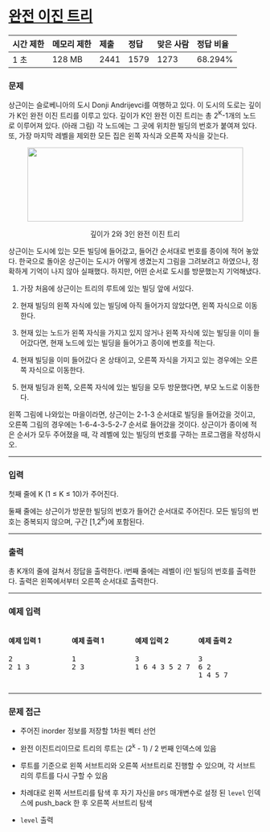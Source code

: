# [완전 이진 트리](https://www.acmicpc.net/problem/9934)

<div align = center>

| 시간 제한 | 메모리 제한 | 제출 | 정답 | 맞은 사람 | 정답 비율 |
| :-------- | :---------- | :--- | :--- | :-------- | :-------- |
| 1 초      | 128 MB      | 2441 | 1579 | 1273      | 68.294%   |

</div>

### 문제

상근이는 슬로베니아의 도시 Donji Andrijevci를 여행하고 있다. 이 도시의 도로는 깊이가 K인 완전 이진 트리를 이루고 있다. 깊이가 K인 완전 이진 트리는 총 2<sup>K</sup>-1개의 노드로 이루어져 있다. (아래 그림) 각 노드에는 그 곳에 위치한 빌딩의 번호가 붙여져 있다. 또, 가장 마지막 레벨을 제외한 모든 집은 왼쪽 자식과 오른쪽 자식을 갖는다.

<div align=center>
  <img src="https://upload.acmicpc.net/2f3d1f78-7ef1-4be4-868c-6172f57f2db6/-/preview/" width="429" height="147"/>
  
  깊이가 2와 3인 완전 이진 트리
</div>

상근이는 도시에 있는 모든 빌딩에 들어갔고, 들어간 순서대로 번호를 종이에 적어 놓았다. 한국으로 돌아온 상근이는 도시가 어떻게 생겼는지 그림을 그려보려고 하였으나, 정확하게 기억이 나지 않아 실패했다. 하지만, 어떤 순서로 도시를 방문했는지 기억해냈다.

  1. 가장 처음에 상근이는 트리의 루트에 있는 빌딩 앞에 서있다.

  2. 현재 빌딩의 왼쪽 자식에 있는 빌딩에 아직 들어가지 않았다면, 왼쪽 자식으로 이동한다.

  3. 현재 있는 노드가 왼쪽 자식을 가지고 있지 않거나 왼쪽 자식에 있는 빌딩을 이미 들어갔다면, 현재 노드에 있는 빌딩을 들어가고 종이에 번호를 적는다.

  4. 현재 빌딩을 이미 들어갔다 온 상태이고, 오른쪽 자식을 가지고 있는 경우에는 오른쪽 자식으로 이동한다.

  5. 현재 빌딩과 왼쪽, 오른쪽 자식에 있는 빌딩을 모두 방문했다면, 부모 노드로 이동한다.

왼쪽 그림에 나와있는 마을이라면, 상근이는 2-1-3 순서대로 빌딩을 들어갔을 것이고, 오른쪽 그림의 경우에는 1-6-4-3-5-2-7 순서로 들어갔을 것이다. 상근이가 종이에 적은 순서가 모두 주어졌을 때, 각 레벨에 있는 빌딩의 번호를 구하는 프로그램을 작성하시오.

---

### 입력

첫째 줄에 K (1 ≤ K ≤ 10)가 주어진다.

둘째 줄에는 상근이가 방문한 빌딩의 번호가 들어간 순서대로 주어진다. 모든 빌딩의 번호는 중복되지 않으며, 구간 [1,2<sup>K</sup>)에 포함된다.

---

### 출력

총 K개의 줄에 걸쳐서 정답을 출력한다. i번째 줄에는 레벨이 i인 빌딩의 번호를 출력한다. 출력은 왼쪽에서부터 오른쪽 순서대로 출력한다.

---

### 예제 입력

<div style="display: flex; flex-direction: row;">
  <div  style="width: 50%;">

  #### 예제 입력 1

  <pre>2
2 1 3</pre>
  
  </div>
  <div style="width: 50%;">

  #### 예제 출력 1

  <pre>1
2 3</pre>

  </div>
    <div  style="width: 50%;">

  #### 예제 입력 2

  <pre>3
1 6 4 3 5 2 7</pre>
  
  </div>
  <div style="width: 50%;">

  #### 예제 출력 2

  <pre>3
6 2
1 4 5 7</pre>

  </div>
</div>

---

### 문제 접근

  - 주어진 inorder 정보를 저장할 1차원 벡터 선언

  - 완전 이진트리이므로 트리의 루트는 (2<sup>k</sup> - 1) / 2 번째 인덱스에 있음

  - 루트를 기준으로 왼쪽 서브트리와 오른쪽 서브트리로 진행할 수 있으며, 각 서브트리의 루트를 다시 구할 수 있음

  - 차례대로 왼쪽 서브트리를 탐색 후 자기 자신을 `DFS` 매개변수로 설정 된 `level` 인덱스에 push_back 한 후 오른쪽 서브트리 탐색

  - `level` 출력